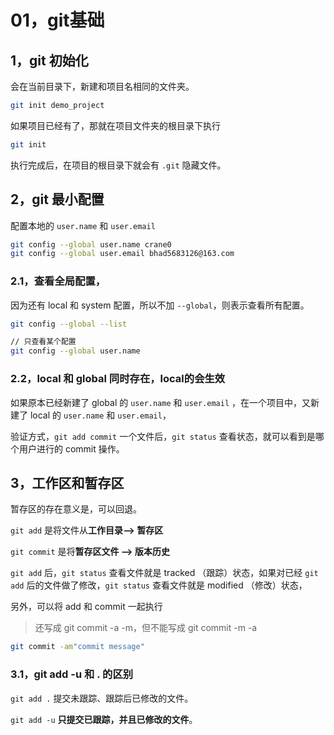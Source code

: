 # 01，git基础

## 1，git 初始化

会在当前目录下，新建和项目名相同的文件夹。
``` bash
git init demo_project
```

如果项目已经有了，那就在项目文件夹的根目录下执行
``` bash
git init
```

执行完成后，在项目的根目录下就会有 `.git` 隐藏文件。


## 2，git 最小配置

配置本地的 `user.name` 和 `user.email`
``` bash
git config --global user.name crane0
git config --global user.email bhad5683126@163.com
```

### 2.1，查看全局配置，

因为还有 local 和 system 配置，所以不加 `--global`，则表示查看所有配置。
``` bash
git config --global --list

// 只查看某个配置
git config --global user.name
```

### 2.2，local 和 global 同时存在，local的会生效

如果原本已经新建了 global 的 `user.name` 和 `user.email` ，在一个项目中，又新建了 local 的 `user.name` 和 `user.email`，

验证方式，`git add commit` 一个文件后，`git status` 查看状态，就可以看到是哪个用户进行的 commit 操作。


## 3，工作区和暂存区

暂存区的存在意义是，可以回退。

`git add` 是将文件从**工作目录--> 暂存区**

`git commit` 是将**暂存区文件 --> 版本历史**

`git add` 后，`git status` 查看文件就是 tracked （跟踪）状态，如果对已经 `git add` 后的文件做了修改，`git status` 查看文件就是 modified （修改）状态，

另外，可以将 add 和 commit 一起执行

> 还写成 git commit -a -m，但不能写成 git commit -m -a

``` bash
git commit -am"commit message"
```

### 3.1，git add -u 和 . 的区别

`git add .` 提交未跟踪、跟踪后已修改的文件。

`git add -u` **只提交已跟踪，并且已修改的文件**。
